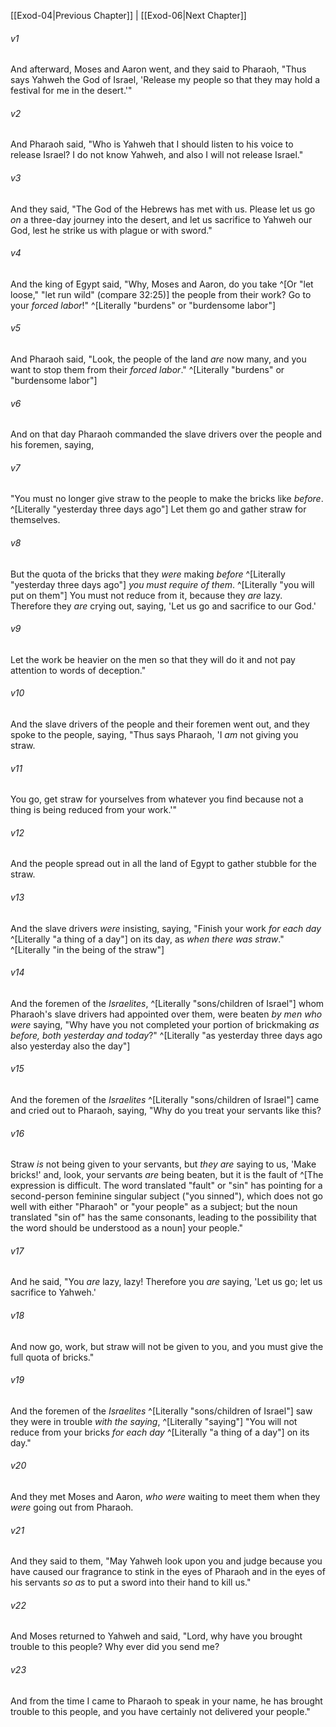 ﻿---
aliases:
  - Exodus 5
---

[[Exod-04|Previous Chapter]] | [[Exod-06|Next Chapter]]

###### v1
And afterward, Moses and Aaron went, and they said to Pharaoh, "Thus says Yahweh the God of Israel, 'Release my people so that they may hold a festival for me in the desert.'"

###### v2
And Pharaoh said, "Who is Yahweh that I should listen to his voice to release Israel? I do not know Yahweh, and also I will not release Israel."

###### v3
And they said, "The God of the Hebrews has met with us. Please let us go _on_ a three-day journey into the desert, and let us sacrifice to Yahweh our God, lest he strike us with plague or with sword."

###### v4
And the king of Egypt said, "Why, Moses and Aaron, do you take ^[Or "let loose," "let run wild" (compare 32:25)] the people from their work? Go to your _forced labor_!" ^[Literally "burdens" or "burdensome labor"]

###### v5
And Pharaoh said, "Look, the people of the land _are_ now many, and you want to stop them from their _forced labor_." ^[Literally "burdens" or "burdensome labor"]

###### v6
And on that day Pharaoh commanded the slave drivers over the people and his foremen, saying,

###### v7
"You must no longer give straw to the people to make the bricks like _before_. ^[Literally "yesterday three days ago"] Let them go and gather straw for themselves.

###### v8
But the quota of the bricks that they _were_ making _before_ ^[Literally "yesterday three days ago"] _you must require of them_. ^[Literally "you will put on them"] You must not reduce from it, because they _are_ lazy. Therefore they _are_ crying out, saying, 'Let us go and sacrifice to our God.'

###### v9
Let the work be heavier on the men so that they will do it and not pay attention to words of deception."

###### v10
And the slave drivers of the people and their foremen went out, and they spoke to the people, saying, "Thus says Pharaoh, 'I _am_ not giving you straw.

###### v11
You go, get straw for yourselves from whatever you find because not a thing is being reduced from your work.'"

###### v12
And the people spread out in all the land of Egypt to gather stubble for the straw.

###### v13
And the slave drivers _were_ insisting, saying, "Finish your work _for each day_ ^[Literally "a thing of a day"] on its day, as _when there was straw_." ^[Literally "in the being of the straw"]

###### v14
And the foremen of the _Israelites_, ^[Literally "sons/children of Israel"] whom Pharaoh's slave drivers had appointed over them, were beaten _by men who were_ saying, "Why have you not completed your portion of brickmaking _as before, both yesterday and today_?" ^[Literally "as yesterday three days ago also yesterday also the day"]

###### v15
And the foremen of the _Israelites_ ^[Literally "sons/children of Israel"] came and cried out to Pharaoh, saying, "Why do you treat your servants like this?

###### v16
Straw _is_ not being given to your servants, but _they are_ saying to us, 'Make bricks!' and, look, your servants _are_ being beaten, but it is the fault of ^[The expression is difficult. The word translated "fault" or "sin" has pointing for a second-person feminine singular subject ("you sinned"), which does not go well with either "Pharaoh" or "your people" as a subject; but the noun translated "sin of" has the same consonants, leading to the possibility that the word should be understood as a noun] your people."

###### v17
And he said, "You _are_ lazy, lazy! Therefore you _are_ saying, 'Let us go; let us sacrifice to Yahweh.'

###### v18
And now go, work, but straw will not be given to you, and you must give the full quota of bricks."

###### v19
And the foremen of the _Israelites_ ^[Literally "sons/children of Israel"] saw they were in trouble _with the saying_, ^[Literally "saying"] "You will not reduce from your bricks _for each day_ ^[Literally "a thing of a day"] on its day."

###### v20
And they met Moses and Aaron, _who were_ waiting to meet them when they _were_ going out from Pharaoh.

###### v21
And they said to them, "May Yahweh look upon you and judge because you have caused our fragrance to stink in the eyes of Pharaoh and in the eyes of his servants _so as_ to put a sword into their hand to kill us."

###### v22
And Moses returned to Yahweh and said, "Lord, why have you brought trouble to this people? Why ever did you send me?

###### v23
And from the time I came to Pharaoh to speak in your name, he has brought trouble to this people, and you have certainly not delivered your people."